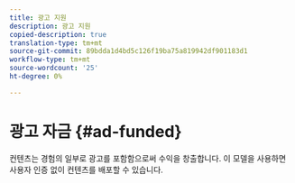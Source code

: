 ```yaml
---
title: 광고 지원
description: 광고 지원
copied-description: true
translation-type: tm+mt
source-git-commit: 89bdda1d4bd5c126f19ba75a819942df901183d1
workflow-type: tm+mt
source-wordcount: '25'
ht-degree: 0%

---
```



# 광고 자금 {#ad-funded}

컨텐츠는 경험의 일부로 광고를 포함함으로써 수익을 창출합니다. 이 모델을 사용하면 사용자 인증 없이 컨텐츠를 배포할 수 있습니다.
